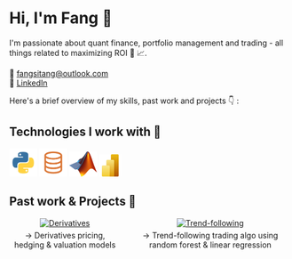 # Hi, I'm Fang 👋
I'm passionate about quant finance, portfolio management and trading - all things related to maximizing ROI 🫡 📈. 

📩 fangsitang@outlook.com <br>
👤 <a href="https://www.linkedin.com/in/fangsitang" target="_blank">LinkedIn</a>

Here's a brief overview of my skills, past work and projects 👇 :

## Technologies I work with 🔧

<p>
  <img src="images/logo_python.jpg" alt="Python" width="50" height="50">
  <img src="images/logo_slq.png" alt="SQL" width="50" height="50">
  <img src="images/logo_matlab.png" alt="Matlab" width="50" height="45">
  <img src="images/logo_powerbi.png" alt="Power BI" width="40" height="40">
</p>

## Past work & Projects 🚀

<div style="display: flex; justify-content: space-between; align-items: flex-start; gap: 20px;">
  <div style="text-align: center;">
    <a href="https://github.com/fangsitang/derivatives">
      <img src="images/stock_market_bw.png" alt="Derivatives" width="400" height="100">
    </a>
    <p style="margin-top: 5px;">→ Derivatives pricing, hedging & valuation models</p>
  </div>

  <div style="text-align: center;">
    <a href="https://github.com/fangsitang/derivatives">
      <img src="images/stock_market_bw.png" alt="Trend-following" width="400" height="100">
    </a>
    <p style="margin-top: 5px;">→ Trend-following trading algo using random forest & linear regression</p>
  </div>
</div>


  


